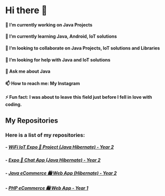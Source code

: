 # Hi there 👋

#### 🔭 I’m currently working on Java Projects
#### 🌱 I’m currently learning Java, Android, IoT solutions
#### 👯 I’m looking to collaborate on Java Projects, IoT solutions and Libraries
#### 🤔 I’m looking for help with Java and IoT solutions
#### 💬 Ask me about Java
#### 📫 How to reach me: My Instagram
#### ⚡ Fun fact: I was about to leave this field just before I fell in love with coding.

## My Repositories

### Here is a list of my repositories:

##### - [WiFi IoT Expo 📱 Project (Java Hibernate) - Year 2](https://github.com/adreysanjunadel/year2_expo_wifi_iot_project)
##### - [Expo 📱 Chat App (Java Hibernate) - Year 2](https://github.com/adreysanjunadel/year2_expo_hibernate_chatapp)
##### - [Java eCommerce 🛍️ Web App (Hibernate) - Year 2](https://github.com/adreysanjunadel/year2_java_web_hibernate_music_shop)
##### - [PHP eCommerce 🛍️ Web App - Year 1](https://github.com/adreysanjunadel/year1_php_hotel_web_project)
